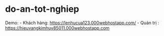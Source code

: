 # do-an-tot-nghiep
Demo: - Khách hàng: https://lenhucua123.000webhostapp.com/
      - Quản trị  : https://hieuvangkimhuy85011.000webhostapp.com 
